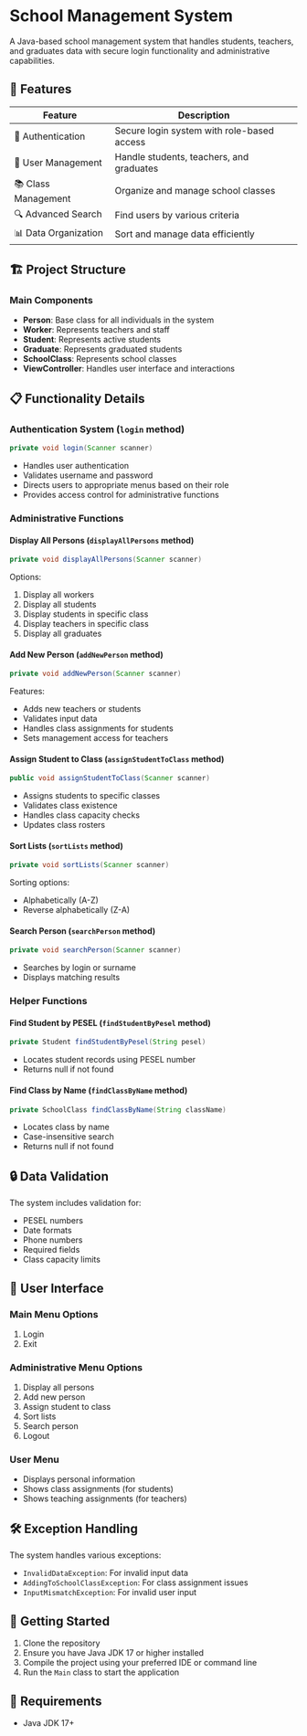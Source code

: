 # School Management System

A Java-based school management system that handles students, teachers, and graduates data with secure login functionality and administrative capabilities.

## 🎯 Features

| Feature | Description |
|---------|-------------|
| 🔐 Authentication | Secure login system with role-based access |
| 👥 User Management | Handle students, teachers, and graduates |
| 📚 Class Management | Organize and manage school classes |
| 🔍 Advanced Search | Find users by various criteria |
| 📊 Data Organization | Sort and manage data efficiently |

## 🏗 Project Structure

### Main Components

- **Person**: Base class for all individuals in the system
- **Worker**: Represents teachers and staff
- **Student**: Represents active students
- **Graduate**: Represents graduated students
- **SchoolClass**: Represents school classes
- **ViewController**: Handles user interface and interactions

## 📋 Functionality Details

### Authentication System (`login` method)
```java
private void login(Scanner scanner)
```
- Handles user authentication
- Validates username and password
- Directs users to appropriate menus based on their role
- Provides access control for administrative functions

### Administrative Functions

#### Display All Persons (`displayAllPersons` method)
```java
private void displayAllPersons(Scanner scanner)
```
Options:
1. Display all workers
2. Display all students
3. Display students in specific class
4. Display teachers in specific class
5. Display all graduates

#### Add New Person (`addNewPerson` method)
```java
private void addNewPerson(Scanner scanner)
```
Features:
- Adds new teachers or students
- Validates input data
- Handles class assignments for students
- Sets management access for teachers

#### Assign Student to Class (`assignStudentToClass` method)
```java
public void assignStudentToClass(Scanner scanner)
```
- Assigns students to specific classes
- Validates class existence
- Handles class capacity checks
- Updates class rosters

#### Sort Lists (`sortLists` method)
```java
private void sortLists(Scanner scanner)
```
Sorting options:
- Alphabetically (A-Z)
- Reverse alphabetically (Z-A)

#### Search Person (`searchPerson` method)
```java
private void searchPerson(Scanner scanner)
```
- Searches by login or surname
- Displays matching results

### Helper Functions

#### Find Student by PESEL (`findStudentByPesel` method)
```java
private Student findStudentByPesel(String pesel)
```
- Locates student records using PESEL number
- Returns null if not found

#### Find Class by Name (`findClassByName` method)
```java
private SchoolClass findClassByName(String className)
```
- Locates class by name
- Case-insensitive search
- Returns null if not found

## 🔒 Data Validation

The system includes validation for:
- PESEL numbers
- Date formats
- Phone numbers
- Required fields
- Class capacity limits

## 📱 User Interface

### Main Menu Options
1. Login
2. Exit

### Administrative Menu Options
1. Display all persons
2. Add new person
3. Assign student to class
4. Sort lists
5. Search person
6. Logout

### User Menu
- Displays personal information
- Shows class assignments (for students)
- Shows teaching assignments (for teachers)

## 🛠 Exception Handling

The system handles various exceptions:
- `InvalidDataException`: For invalid input data
- `AddingToSchoolClassException`: For class assignment issues
- `InputMismatchException`: For invalid user input

## 🚀 Getting Started

1. Clone the repository
2. Ensure you have Java JDK 17 or higher installed
3. Compile the project using your preferred IDE or command line
4. Run the `Main` class to start the application

## 📄 Requirements

- Java JDK 17+
